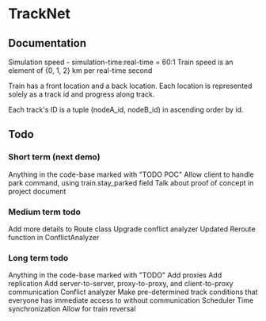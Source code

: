 # TrackNet

## Documentation
Simulation speed - simulation-time:real-time = 60:1
Train speed is an element of {0, 1, 2} km per real-time second

Train has a front location and a back location.
Each location is represented solely as a track id and progress along track.

Each track's ID is a tuple (nodeA_id, nodeB_id) in ascending order by id.

## Todo

### Short term (next demo)

Anything in the code-base marked with "TODO POC"
Allow client to handle park command, using train.stay_parked field
Talk about proof of concept in project document


### Medium term todo

Add more details to Route class
Upgrade conflict analyzer
Updated Reroute function in ConflictAnalyzer


### Long term todo

Anything in the code-base marked with "TODO"
Add proxies
Add replication
Add server-to-server, proxy-to-proxy, and client-to-proxy communication
Conflict analyzer
Make pre-determined track conditions that everyone has immediate access to without communication
Scheduler
Time synchronization
Allow for train reversal




